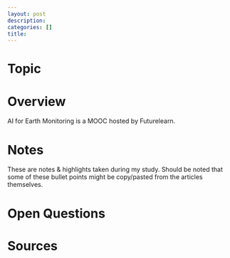 ```yaml
---
layout: post
description: 
categories: []
title: 
---
```


# Topic

# Overview
AI for Earth Monitoring is a MOOC hosted by Futurelearn.

# Notes
These are notes & highlights taken during my study. Should be noted that some of these bullet points might be copy/pasted from the articles themselves. 

# Open Questions

# Sources